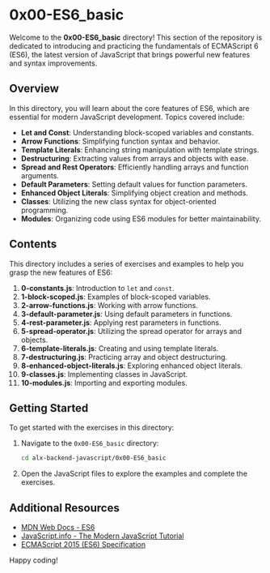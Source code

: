 # 0x00-ES6_basic

Welcome to the **0x00-ES6_basic** directory! This section of the repository is dedicated to introducing and practicing the fundamentals of ECMAScript 6 (ES6), the latest version of JavaScript that brings powerful new features and syntax improvements.

## Overview

In this directory, you will learn about the core features of ES6, which are essential for modern JavaScript development. Topics covered include:

- **Let and Const**: Understanding block-scoped variables and constants.
- **Arrow Functions**: Simplifying function syntax and behavior.
- **Template Literals**: Enhancing string manipulation with template strings.
- **Destructuring**: Extracting values from arrays and objects with ease.
- **Spread and Rest Operators**: Efficiently handling arrays and function arguments.
- **Default Parameters**: Setting default values for function parameters.
- **Enhanced Object Literals**: Simplifying object creation and methods.
- **Classes**: Utilizing the new class syntax for object-oriented programming.
- **Modules**: Organizing code using ES6 modules for better maintainability.

## Contents

This directory includes a series of exercises and examples to help you grasp the new features of ES6:

1. **0-constants.js**: Introduction to `let` and `const`.
2. **1-block-scoped.js**: Examples of block-scoped variables.
3. **2-arrow-functions.js**: Working with arrow functions.
4. **3-default-parameter.js**: Using default parameters in functions.
5. **4-rest-parameter.js**: Applying rest parameters in functions.
6. **5-spread-operator.js**: Utilizing the spread operator for arrays and objects.
7. **6-template-literals.js**: Creating and using template literals.
8. **7-destructuring.js**: Practicing array and object destructuring.
9. **8-enhanced-object-literals.js**: Exploring enhanced object literals.
10. **9-classes.js**: Implementing classes in JavaScript.
11. **10-modules.js**: Importing and exporting modules.

## Getting Started

To get started with the exercises in this directory:

1. Navigate to the `0x00-ES6_basic` directory:
   ```bash
   cd alx-backend-javascript/0x00-ES6_basic
   ```
2. Open the JavaScript files to explore the examples and complete the exercises.

## Additional Resources

- [MDN Web Docs - ES6](https://developer.mozilla.org/en-US/docs/Web/JavaScript/Reference/Statements)
- [JavaScript.info - The Modern JavaScript Tutorial](https://javascript.info/)
- [ECMAScript 2015 (ES6) Specification](https://www.ecma-international.org/ecma-262/6.0/)

Happy coding!